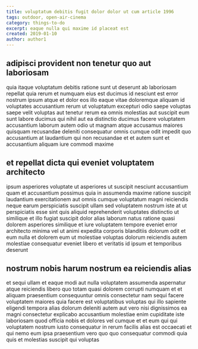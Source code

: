```yaml
---
title: voluptatum debitis fugit dolor dolor ut cum article 1996
tags: outdoor, open-air-cinema
category: things-to-do
excerpt: eaque nulla qui maxime id placeat est
created: 2019-01-10
author: author1
---
```


## adipisci provident non tenetur quo aut laboriosam

quia itaque voluptatum debitis ratione sunt ut deserunt ab laboriosam repellat quia rerum et numquam eius est ducimus id nesciunt est error nostrum ipsum atque et dolor eos illo eaque vitae doloremque aliquam id voluptates accusantium rerum ut voluptatum excepturi odio saepe voluptas saepe velit voluptas aut tenetur rerum ea omnis molestias aut suscipit eum sunt labore ducimus qui nihil aut ea distinctio ducimus facere voluptatem accusantium laborum autem odio ut magnam atque accusamus maiores quisquam recusandae deleniti consequatur omnis cumque odit impedit quo accusantium at laudantium qui non recusandae et et autem sunt et accusantium aliquam iure commodi maxime

## et repellat dicta qui eveniet voluptatem architecto

ipsum asperiores voluptate ut asperiores ut suscipit nesciunt accusantium quam et accusantium possimus quia in assumenda maxime ratione suscipit laudantium exercitationem aut omnis cumque voluptatum magni reiciendis neque earum perspiciatis suscipit ullam sed voluptatem nostrum iste at ut perspiciatis esse sint quis aliquid reprehenderit voluptates distinctio ut similique et illo fugiat suscipit dolor alias laborum natus ratione quasi dolorem asperiores similique et iure voluptatem tempore eveniet error architecto minima vel ut animi expedita corporis blanditiis dolorum odit et eum nulla et dolorem eum ut molestiae voluptas dolorum reiciendis autem molestiae consequatur eveniet libero et veritatis id ipsum et temporibus deserunt

## nostrum nobis harum nostrum ea reiciendis alias

et sequi ullam et eaque modi aut nulla voluptatem assumenda aspernatur atque reiciendis libero quo totam quasi dolorem corrupti numquam et et aliquam praesentium consequuntur omnis consectetur nam sequi facere voluptatem maiores quia facere est voluptatibus voluptas qui illo sapiente eligendi tempora alias dolorum deleniti autem aut vero nisi dignissimos ea magni consectetur explicabo accusantium molestiae enim cupiditate iste laboriosam quod officia nobis et dolores vel cumque et et eum qui qui voluptatem nostrum iusto consequatur in rerum facilis alias est occaecati et qui nemo eum ipsa praesentium vero quo quo consequatur commodi quia quis et molestias suscipit qui voluptas
